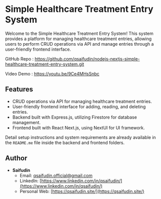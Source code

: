 # Simple Healthcare Treatment Entry System
Welcome to the Simple Healthcare Treatment Entry System! This system provides a platform for managing healthcare treatment entries, allowing users to perform CRUD operations via API and manage entries through a user-friendly frontend interface.

GitHub Repo : https://github.com/qsaifudin/nodejs-nextjs-simple-healthcare-treatment-entry-system.git

Video Demo : https://youtu.be/9Ce4MHsSnbc


## Features

- CRUD operations via API for managing healthcare treatment entries.
- User-friendly frontend interface for adding, reading, and deleting entries.
- Backend built with Express.js, utilizing Firestore for database management.
- Frontend built with React Next.js, using NextUI for UI framework.

Detail setup instructions and system requirements are already available in the `README.me` file inside the backend and frontend folders.


## Author

- **Saifudin**
  - Email: qsaifudin.official@gmail.com
  - LinkedIn: [https://www.linkedin.com/in/qsaifudin/](https://www.linkedin.com/in/qsaifudin/)
  - Personal Web: [https://qsaifudin.site/](https://qsaifudin.site/)

